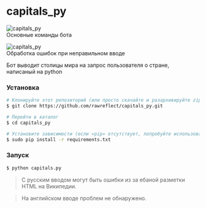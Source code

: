 # capitals_py

![capitals_py](https://i.imgur.com/IhBZN8P.png "screenshot")​  
Основные команды бота

![capitals_py](https://i.imgur.com/6Rn29f1.png "screenshot")​  
Обработка ошибок при неправильном вводе

Бот выводит столицы мира на запрос пользователя о стране, написаный на python


### Установка

```sh
# Клонируйте этот репозиторий (или просто скачайте и разархивируйте zip)
$ git clone https://github.com/rawreflect/capitals_py.git

# Перейти в каталог
$ cd capitals_py

# Установите зависимости (если «pip» отсутствует, попробуйте использовать «pip3»)
$ sudo pip install -r requirements.txt
```

### Запуск

```sh
$ python capitals.py
```

> С русским вводом могут быть ошибки из за ебаной разметки HTML на Википедии.

> На английском вводе проблем не обнаружено.

